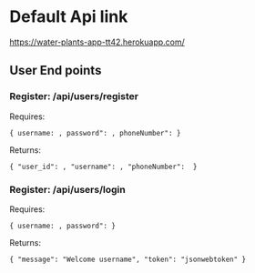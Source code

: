 # Default Api link 
https://water-plants-app-tt42.herokuapp.com/

## User End points

### Register: /api/users/register
Requires:

`{
    username: ,
    password": ,
    phoneNumber":
}`

Returns:

`{
    "user_id": ,
    "username": ,
    "phoneNumber": 
}`

### Register: /api/users/login
Requires:

`{
    username: ,
    password":
}`

Returns:

`{
"message": "Welcome username",
    "token": "jsonwebtoken"
}`


